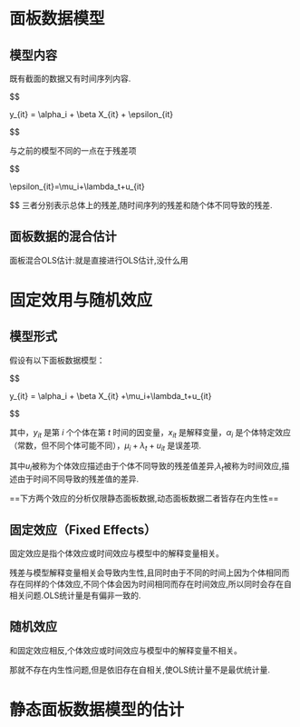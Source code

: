 
# 面板数据模型

## 模型内容

既有截面的数据又有时间序列内容.

$$

y_{it} = \alpha_i + \beta X_{it} + \epsilon_{it}

$$

与之前的模型不同的一点在于残差项

$$

\epsilon_{it}=\mu_i+\lambda_t+u_{it}

$$
三者分别表示总体上的残差,随时间序列的残差和随个体不同导致的残差.

## 面板数据的混合估计

面板混合OLS估计:就是直接进行OLS估计,没什么用

# 固定效用与随机效应

## **模型形式**

假设有以下面板数据模型：

$$

y_{it} = \alpha_i + \beta X_{it} +\mu_i+\lambda_t+u_{it}


$$

其中，$y_{it}$ 是第 $i$ 个个体在第 $t$ 时间的因变量，$x_{it}$ 是解释变量，$\alpha_i$ 是个体特定效应（常数，但不同个体可能不同），$\mu_i+\lambda_t+u_{it}$ 是误差项.

其中$u_i$被称为个体效应描述由于个体不同导致的残差值差异,$\lambda_t$被称为时间效应,描述由于时间不同导致的残差值的差异.

==下方两个效应的分析仅限静态面板数据,动态面板数据二者皆存在内生性==

## **固定效应（Fixed Effects）**

固定效应是指个体效应或时间效应与模型中的解释变量相关。

残差与模型解释变量相关会导致内生性,且同时由于不同的时间上因为个体相同而存在同样的个体效应,不同个体会因为时间相同而存在时间效应,所以同时会存在自相关问题.OLS统计量是有偏非一致的.

## 随机效应


和固定效应相反,个体效应或时间效应与模型中的解释变量不相关。

那就不存在内生性问题,但是依旧存在自相关,使OLS统计量不是最优统计量.

# 静态面板数据模型的估计

